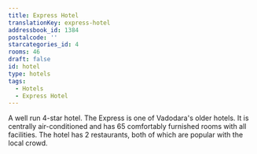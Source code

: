 ```yaml
---
title: Express Hotel
translationKey: express-hotel
addressbook_id: 1384
postalcode: ''
starcategories_id: 4
rooms: 46
draft: false
id: hotel
type: hotels
tags:
  - Hotels
  - Express Hotel
---
```

A well run 4-star hotel. The Express is one of Vadodara's older hotels. It is centrally air-conditioned and has 65 comfortably furnished rooms with all facilities. The hotel has 2 restaurants, both of which are popular with the local crowd.